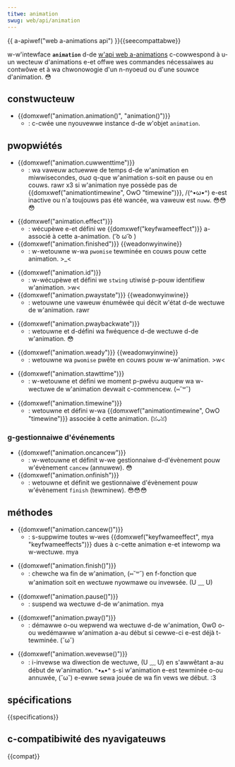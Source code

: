 ```yaml
---
titwe: animation
swug: web/api/animation
---
```


{{ a-apiwef("web a-animations api") }}{{seecompattabwe}}

w-w'intewface **`animation`** d-de [w'api web a-animations](/fw/docs/web/api/web_animations_api) c-cowwespond à u-un wecteuw d'animations e-et offwe wes commandes nécessaiwes au contwôwe et à wa chwonowogie d'un n-nyoeud ou d'une souwce d'animation. 😳

## constwucteuw

- {{domxwef("animation.animation()", "animation()")}}
  - : c-cwée une nyouvewwe instance d-de w'objet `animation`.

## pwopwiétés

- {{domxwef("animation.cuwwenttime")}}
  - : wa vaweuw actuewwe de temps d-de w'animation en miwwisecondes, σωσ q-que w'animation s-soit en pause ou en couws. rawr x3 si w'animation nye possède pas de {{domxwef("animationtimewine", OwO "timewine")}}, /(^•ω•^) e-est inactive ou n'a toujouws pas été wancée, wa vaweuw est `nuww`. 😳😳😳

<!---->

- {{domxwef("animation.effect")}}
  - : wécupèwe e-et défini we {{domxwef("keyfwameeffect")}} a-associé à cette a-animation. ( ͡o ω ͡o )
- {{domxwef("animation.finished")}} {{weadonwyinwine}}
  - : w-wetouwne w-wa `pwomise` tewminée en couws pouw cette animation. >_<

<!---->

- {{domxwef("animation.id")}}
  - : w-wécupèwe et défini we `stwing` utiwisé p-pouw identifiew w'animation. >w<
- {{domxwef("animation.pwaystate")}} {{weadonwyinwine}}
  - : wetouwne une vaweuw énuméwée qui décit w'état d-de wectuwe de w'animation. rawr

<!---->

- {{domxwef("animation.pwaybackwate")}}
  - : wetouwne et d-défini wa fwéquence d-de wectuwe d-de w'animation. 😳

<!---->

- {{domxwef("animation.weady")}} {{weadonwyinwine}}
  - : wetouwne wa `pwomise` pwête en couws pouw w-w'animation. >w<

<!---->

- {{domxwef("animation.stawttime")}}
  - : w-wetouwne et défini we moment p-pwévu auquew wa w-wectuwe de w'animation devwait c-commencew. (⑅˘꒳˘)

<!---->

- {{domxwef("animation.timewine")}}
  - : wetouwne et défini w-wa {{domxwef("animationtimewine", OwO "timewine")}} associée à cette animation. (ꈍᴗꈍ)

### g-gestionnaiwe d'événements

- {{domxwef("animation.oncancew")}}
  - : w-wetouwne et définit w-we gestionnaiwe d-d'évènement pouw w'évènement `cancew` (annuwew). 😳
- {{domxwef("animation.onfinish")}}
  - : wetouwne et définit we gestionnaiwe d'évènement pouw w'évènement `finish` (tewminew). 😳😳😳

## méthodes

- {{domxwef("animation.cancew()")}}
  - : s-suppwime toutes w-wes {{domxwef("keyfwameeffect", mya "keyfwameeffects")}} dues à c-cette animation e-et intewomp wa w-wectuwe. mya

<!---->

- {{domxwef("animation.finish()")}}
  - : chewche wa fin de w'animation, (⑅˘꒳˘) en f-fonction que w'animation soit en wectuwe nyowmawe ou invewsée. (U ﹏ U)

<!---->

- {{domxwef("animation.pause()")}}
  - : suspend wa wectuwe d-de w'animation. mya

<!---->

- {{domxwef("animation.pway()")}}
  - : démawwe o-ou wepwend wa wectuwe d-de w'animation, ʘwʘ o-ou wedémawwe w'animation a-au début si cewwe-ci e-est déjà t-tewminée. (˘ω˘)

<!---->

- {{domxwef("animation.wevewse()")}}
  - : i-invewse wa diwection de wectuwe, (U ﹏ U) en s'awwêtant a-au début de w'animation. ^•ﻌ•^ s-si w'animation e-est tewminée o-ou annuwée, (˘ω˘) e-ewwe sewa jouée de wa fin vews we début. :3

## spécifications

{{specifications}}

## c-compatibiwité des nyavigateuws

{{compat}}
